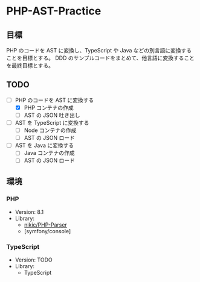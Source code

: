 # PHP-AST-Practice

## 目標

PHP のコードを AST に変換し、TypeScript や Java などの別言語に変換することを目標とする。
DDD のサンプルコードをまとめて、他言語に変換することを最終目標とする。

## TODO

- [ ] PHP のコードを AST に変換する
  - [x] PHP コンテナの作成
  - [ ] AST の JSON 吐き出し
- [ ] AST を TypeScript に変換する
  - [ ] Node コンテナの作成
  - [ ] AST の JSON ロード
- [ ] AST を Java に変換する
  - [ ] Java コンテナの作成
  - [ ] AST の JSON ロード

## 環境

### PHP

- Version: 8.1
- Library:
  - [nikic/PHP-Parser](https://github.com/nikic/PHP-Parser)
  - [symfony/console]

### TypeScript

- Version: TODO
- Library:
  - TypeScript
